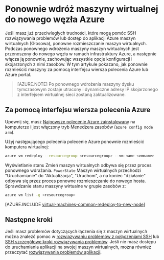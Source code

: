 <properties 
    pageTitle="Ponownie wdróż maszyn wirtualnych Linux | Microsoft Azure" 
    description="W tym artykule opisano, jak ponownie rozmieścić maszyn wirtualnych Linux zmniejszeniu problemy z połączeniem z SSH." 
    services="virtual-machines-linux" 
    documentationCenter="virtual-machines" 
    authors="iainfoulds" 
    manager="timlt"
    tags="azure-resource-manager,top-support-issue" 
/>
    

<tags 
    ms.service="virtual-machines-linux" 
    ms.devlang="na" 
    ms.topic="support-article" 
    ms.tgt_pltfrm="vm-linux"
    ms.workload="infrastructure" 
    ms.date="09/19/2016" 
    ms.author="iainfou" 
/>

# <a name="redeploy-virtual-machine-to-new-azure-node"></a>Ponownie wdróż maszyny wirtualnej do nowego węzła Azure

Jeśli masz już przeciwległych trudności, które mogą pomóc SSH rozwiązywania problemów lub dostęp do aplikacji Azure maszyn wirtualnych (Głosowa), ponowne rozmieszczanie maszyn wirtualnych. Podczas ponownego wdrożenia maszyny maszyn wirtualnych jest przenoszony do nowego węzła w ramach infrastruktury Azure, a następnie włącza ją ponownie, zachowując wszystkie opcje konfiguracji i skojarzonych z nimi zasobów. W tym artykule pokazano, jak ponownie rozmieścić maszyny za pomocą interfejsu wiersza polecenia Azure lub Azure portal.

> [AZURE.NOTE] Po ponownego wdrożenia maszyny dysku tymczasowym zostaje utracony i dynamiczne adresy IP skojarzonego z interfejsem wirtualnej sieci zostaną zaktualizowane. 


## <a name="using-azure-cli"></a>Za pomocą interfejsu wiersza polecenia Azure

Upewnij się, masz [Najnowsze polecenie Azure zainstalowany](../xplat-cli-install.md) na komputerze i jest włączony tryb Menedżera zasobów (`azure config mode arm`).

Użyj następującego polecenia polecenie Azure ponownie rozmieścić komputera wirtualnej:

```bash
azure vm redeploy --resourcegroup <resourcegroup> --vm-name <vmname> 
```

Wyświetlanie stanu Zmień maszyn wirtualnych odbywa się przez proces ponownego wdrażania. `PowerState` Maszyn wirtualnych przechodzi "Uruchamianie" do "Aktualizacja", "Uruchom", a na koniec "działanie" odbywa się przez proces ponowne rozmieszczanie do nowego hosta. Sprawdzanie stanu maszyny wirtualne w grupie zasobów z:

```bash
azure vm list -g <resourcegroup>
```


[AZURE.INCLUDE [virtual-machines-common-redeploy-to-new-node](../../includes/virtual-machines-common-redeploy-to-new-node.md)]


## <a name="next-steps"></a>Następne kroki
Jeśli masz problemów dotyczących łączenia się z maszyn wirtualnych można znaleźć pomoc w [rozwiązywaniu problemów z połączeniami SSH](virtual-machines-linux-troubleshoot-ssh-connection.md) lub [SSH szczegółowe kroki rozwiązywania problemów](virtual-machines-linux-detailed-troubleshoot-ssh-connection.md). Jeśli nie masz dostępu do uruchamiania aplikacji na swojej maszyn wirtualnych, można również przeczytać [rozwiązywania problemów aplikacji](virtual-machines-linux-troubleshoot-app-connection.md).